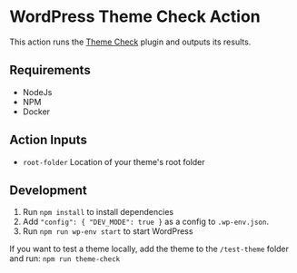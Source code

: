 # WordPress Theme Check Action

This action runs the [Theme Check](https://wordpress.org/plugins/theme-check/) plugin and outputs its results.

## Requirements

- NodeJs
- NPM
- Docker

## Action Inputs

- `root-folder` Location of your theme's root folder


## Development

1. Run `npm install` to install dependencies
2. Add `"config": { "DEV_MODE": true }` as a config to `.wp-env.json`.
3. Run `npm run wp-env start` to start WordPress


If you want to test a theme locally, add the theme to the `/test-theme` folder and run:
 `npm run theme-check`
